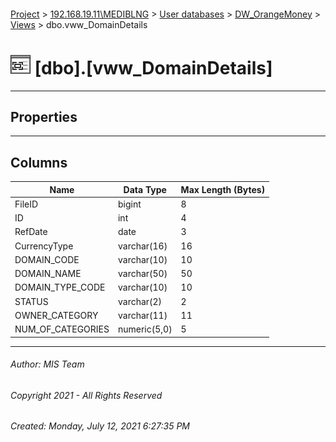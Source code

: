 #### 

[Project](../../../../index.md) > [192.168.19.11\\MEDIBLNG](../../../index.md) > [User databases](../../index.md) > [DW_OrangeMoney](../index.md) > [Views](Views.md) > dbo.vww_DomainDetails

# ![Views](../../../../Images/View32.png) [dbo].[vww_DomainDetails]

---

## <a name="#properties"></a>Properties



---

## <a name="#columns"></a>Columns

| Name | Data Type | Max Length (Bytes) |
|---|---|---|
| FileID | bigint | 8 |
| ID | int | 4 |
| RefDate | date | 3 |
| CurrencyType | varchar(16) | 16 |
| DOMAIN_CODE | varchar(10) | 10 |
| DOMAIN_NAME | varchar(50) | 50 |
| DOMAIN_TYPE_CODE | varchar(10) | 10 |
| STATUS | varchar(2) | 2 |
| OWNER_CATEGORY | varchar(11) | 11 |
| NUM_OF_CATEGORIES | numeric(5,0) | 5 |


---

###### Author:  MIS Team

###### Copyright 2021 - All Rights Reserved

###### Created: Monday, July 12, 2021 6:27:35 PM

